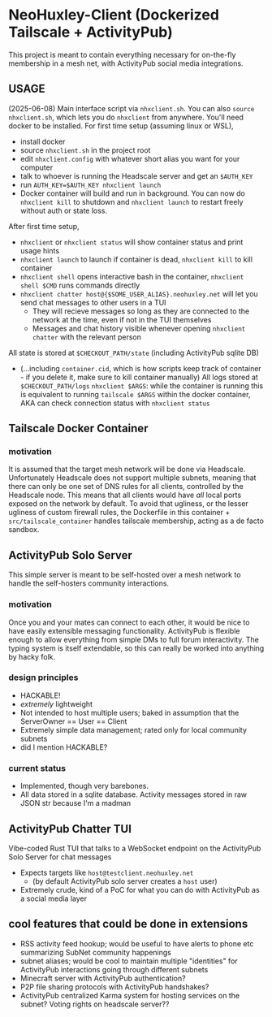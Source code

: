 # NeoHuxley-Client (Dockerized Tailscale + ActivityPub)
This project is meant to contain everything necessary for on-the-fly membership in a mesh net, with ActivityPub social media integrations.

## USAGE
(2025-06-08)  Main interface script via `nhxclient.sh`. You can also `source nhxclient.sh`, which lets you do `nhxclient` from anywhere. You'll need docker to be installed.
For first time setup (assuming linux or WSL),
- install docker
- source `nhxclient.sh` in the project root
- edit `nhxclient.config` with whatever short alias you want for your computer
- talk to whoever is running the Headscale server and get an `$AUTH_KEY`
- run `AUTH_KEY=$AUTH_KEY nhxclient launch`
- Docker container will build and run in background. You can now do `nhxclient kill` to shutdown and `nhxclient launch` to restart freely without auth or state loss.

After first time setup,
- `nhxclient` or `nhxclient status` will show container status and print usage hints
- `nhxclient launch` to launch if container is dead, `nhxclient kill` to kill container
- `nhxclient shell` opens interactive bash in the container, `nhxclient shell $CMD` runs commands directly
- `nhxclient chatter host@{$SOME_USER_ALIAS}.neohuxley.net` will let you send chat messages to other users in a TUI
  - They will recieve messages so long as they are connected to the network at the time, even if not in the TUI themselves
  - Messages and chat history visible whenever opening `nhxclient chatter` with the relevant person

All state is stored at `$CHECKOUT_PATH/state` (including ActivityPub sqlite DB)
- (...including `container.cid`, which is how scripts keep track of container - if you delete it, make sure to kill container manually)
All logs stored at `$CHECKOUT_PATH/logs`
`nhxclient $ARGS`: while the container is running this is equivalent to running `tailscale $ARGS` within the docker container, AKA can check connection status with `nhxclient status`

## Tailscale Docker Container
### motivation
It is assumed that the target mesh network will be done via Headscale.
Unfortunately Headscale does not support multiple subnets, meaning that there can only be one set of DNS rules for all clients, controlled by the Headscale node. This means that all clients would have *all* local ports exposed on the network by default. To avoid that ugliness, or the lesser ugliness of custom firewall rules, the Dockerfile in this container + `src/tailscale_container` handles tailscale membership, acting as a de facto sandbox.

## ActivityPub Solo Server
This simple server is meant to be self-hosted over a mesh network to handle the self-hosters community interactions.

### motivation
Once you and your mates can connect to each other, it would be nice to have easily extensible messaging functionality.
ActivityPub is flexible enough to allow everything from simple DMs to full forum interactivity. The typing system is itself extendable, so this can really be worked into anything by hacky folk.

### design principles
- HACKABLE!
- *extremely* lightweight
- Not intended to host multiple users; baked in assumption that the ServerOwner == User == Client
- Extremely simple data management; rated only for local community subnets
- did I mention HACKABLE?

### current status
- Implemented, though very barebones.
- All data stored in a sqlite database. Activity messages stored in raw JSON str because I'm a madman

## ActivityPub Chatter TUI
Vibe-coded Rust TUI that talks to a WebSocket endpoint on the ActivityPub Solo Server for chat messages
- Expects targets like `host@testclient.neohuxley.net`
  - (by default ActivityPub solo server creates a `host` user)
- Extremely crude, kind of a PoC for what you can do with ActivityPub as a social media layer

## cool features that could be done in extensions
- RSS activity feed hookup; would be useful to have alerts to phone etc summarizing SubNet community happenings
- subnet aliases; would be cool to maintain multiple "identities" for ActivityPub interactions going through different subnets
- Minecraft server with ActivityPub authentication?
- P2P file sharing protocols with ActivityPub handshakes?
- ActivityPub centralized Karma system for hosting services on the subnet? Voting rights on headscale server??
